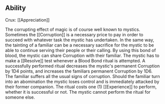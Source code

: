 ## Ability
Crux: [[Appreciation]]

The corrupting effect of magic is of course well known to mystics. Sometimes the [[Corruption]] is a necessary price to pay in order to succeed with whatever task the mystic has undertaken. In the same way, the tainting of a familiar can be a necessary sacrifice for the mystic to be able to continue serving their people or their calling. By using this bond of blood, the mystic can share Corruption with their familiar. The mystic has to make a [[Resolve]] test whenever a Blood Bond ritual is attempted. A successfully performed ritual decreases the mystic's permanent Corruption by 1D4 points, and increases the familiars permanent Corruption by 1D6. The familiar suffers all the usual signs of corruption. Should the familiar turn into an abomination the mystic loses control and is immediately attacked by their former companion. The ritual costs one (1) [[Experience]] to perform, whether it is successful or not. The mystic cannot perform the ritual for someone else.
